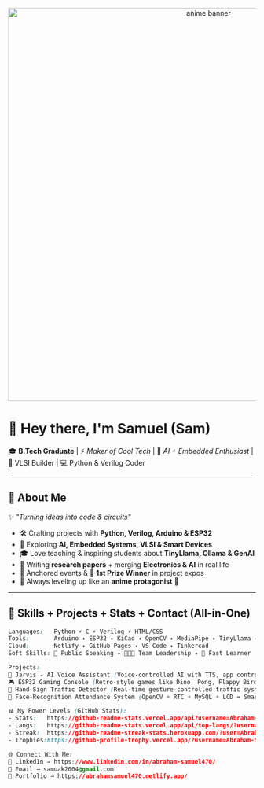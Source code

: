 <!-- Anime Banner -->
<p align="center">
  <img src="https://i.waifu.pics/qF9eK8M.gif" alt="anime banner" width="800"/>
</p>

# 🌸 Hey there, I'm **Samuel** (Sam)  

🎓 **B.Tech Graduate** | ⚡ *Maker of Cool Tech* | 🧠 *AI + Embedded Enthusiast* | 🔧 VLSI Builder | 💻 Python & Verilog Coder  

---

## 🌌 About Me  

✨ *"Turning ideas into code & circuits"*  

- 🛠️ Crafting projects with **Python, Verilog, Arduino & ESP32**  
- 🧠 Exploring **AI, Embedded Systems, VLSI & Smart Devices**  
- 🎓 Love teaching & inspiring students about **TinyLlama, Ollama & GenAI**  
- 📖 Writing **research papers** + merging **Electronics & AI** in real life  
- 🎤 Anchored events & 🌟 **1st Prize Winner** in project expos  
- 🌱 Always leveling up like an **anime protagonist** 💪  

---

## 🧰 Skills + Projects + Stats + Contact (All-in-One)  

```css
Languages:   Python ⚡ C ⚡ Verilog ⚡ HTML/CSS  
Tools:       Arduino ✦ ESP32 ✦ KiCad ✦ OpenCV ✦ MediaPipe ✦ TinyLlama ✦ Ollama  
Cloud:       Netlify ✦ GitHub Pages ✦ VS Code ✦ Tinkercad  
Soft Skills: 🎤 Public Speaking ✦ 🧑‍🤝‍🧑 Team Leadership ✦ 🚀 Fast Learner  

Projects:    
🚀 Jarvis - AI Voice Assistant (Voice-controlled AI with TTS, app control, GPT integration & hardware I/O)  
🎮 ESP32 Gaming Console (Retro-style games like Dino, Pong, Flappy Bird with buzzer + menu system)  
🧪 Hand-Sign Traffic Detector (Real-time gesture-controlled traffic system using Python + Arduino)  
📅 Face-Recognition Attendance System (OpenCV + RTC + MySQL + LCD = Smart attendance solution)  

📊 My Power Levels (GitHub Stats):  
- Stats:   https://github-readme-stats.vercel.app/api?username=Abraham-Samuel470&show_icons=true&theme=tokyonight&hide_border=true  
- Langs:   https://github-readme-stats.vercel.app/api/top-langs/?username=Abraham-Samuel470&layout=compact&theme=tokyonight&hide_border=true  
- Streak:  https://github-readme-streak-stats.herokuapp.com/?user=Abraham-Samuel470&theme=tokyonight&hide_border=true  
- Trophies:https://github-profile-trophy.vercel.app/?username=Abraham-Samuel470&theme=tokyonight&no-frame=true&margin-w=15  

🌐 Connect With Me:  
💼 LinkedIn → https://www.linkedin.com/in/abraham-samuel470/  
📧 Email → samuak2004@gmail.com  
🌸 Portfolio → https://abrahamsamuel470.netlify.app/  
